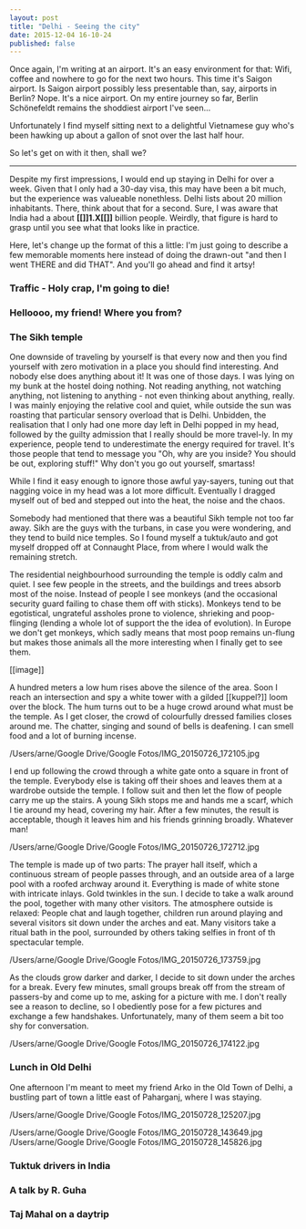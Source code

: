 ```yaml
---
layout: post
title: "Delhi - Seeing the city"
date: 2015-12-04 16-10-24
published: false
---
```






Once again, I'm writing at an airport. It's an easy environment for that: Wifi, coffee and nowhere to go for the next two hours. This time it's Saigon airport. Is Saigon airport possibly less presentable than, say, airports in Berlin? Nope. It's a nice airport. On my entire journey so far, Berlin Schönefeldt remains the shoddiest airport I've seen...

Unfortunately I find myself sitting next to a delightful Vietnamese guy who's been hawking up about a gallon of snot over the last half hour. 

So let's get on with it then, shall we?

----

Despite my first impressions, I would end up staying in Delhi for over a week. Given that I only had a 30-day visa, this may have been a bit much, but the experience was valueable nonethless. Delhi lists about 20 million inhabitants. There, think about that for a second. Sure, I was aware that India had a about **[[]]1.X[[]]** billion people. Weirdly, that figure is hard to grasp until you see what that looks like in practice.



Here, let's change up the format of this a little: I'm just going to describe a few memorable moments here instead of doing the drawn-out "and then I went THERE and did THAT". And you'll go ahead and find it artsy!


### Traffic - Holy crap, I'm going to die!






### Helloooo, my friend! Where you from?

### The Sikh temple

One downside of traveling by yourself is that every now and then you find yourself with zero motivation in a place you should find interesting. And nobody else does anything about it! It was one of those days. I was lying on my bunk at the hostel doing nothing. Not reading anything, not watching anything, not listening to anything - not even thinking about anything, really. I was mainly enjoying the relative cool and quiet, while outside the sun was roasting that particular sensory overload that is Delhi. Unbidden, the realisation that I only had one more day left in Delhi popped in my head, followed by the guilty admission that I really should be more travel-ly. In my experience, people tend to underestimate the energy required for travel. It's those people that tend to message you "Oh, why are you inside? You should be out, exploring stuff!" Why don't you go out yourself, smartass!

While I find it easy enough to ignore those awful yay-sayers, tuning out that nagging voice in my head was a lot more difficult. Eventually I dragged myself out of bed and stepped out into the heat, the noise and the chaos. 

Somebody had mentioned that there was a beautiful Sikh temple not too far away. Sikh are the guys with the turbans, in case you were wondering, and they tend to build nice temples. So I found myself a tuktuk/auto and got myself dropped off at Connaught Place, from where I would walk the remaining stretch. 

The residential neighbourhood surrounding the temple is oddly calm and quiet. I see few people in the streets, and the buildings and trees absorb most of the noise. Instead of people I see monkeys (and the occasional security guard failing to chase them off with sticks). Monkeys tend to be egotistical, ungrateful assholes prone to violence, shrieking and poop-flinging (lending a whole lot of support the the idea of evolution). In Europe we don't get monkeys, which sadly means that most poop remains un-flung but makes those animals all the more interesting when I finally get to see them.

[[image]]

A hundred meters a low hum rises above the silence of the area. Soon I reach an intersection and spy a white tower with a gilded [[kuppel?]] loom over the block. The hum turns out to be a huge crowd around what must be the temple. As I get closer, the crowd of colourfully dressed families closes around me. The chatter, singing and sound of bells is deafening. I can smell food and a lot of burning incense. 

/Users/arne/Google Drive/Google Fotos/IMG_20150726_172105.jpg

I end up following the crowd through a white gate onto a square in front of the temple. Everybody else is taking off their shoes and leaves them at a wardrobe outside the temple. I follow suit and then let the flow of people carry me up the stairs. A young Sikh stops me and hands me a scarf, which I tie around my head, covering my hair. After a few minutes, the result is acceptable, though it leaves him and his friends grinning broadly. Whatever man!

/Users/arne/Google Drive/Google Fotos/IMG_20150726_172712.jpg

The temple is made up of two parts: The prayer hall itself, which a continuous stream of people passes through, and an outside area of a large pool with a roofed archway around it. Everything is made of white stone with intricate inlays. Gold twinkles in the sun. I decide to take a walk around the pool, together with many other visitors. The atmosphere outside is relaxed: People chat and laugh together, children run around playing and several visitors sit down under the arches and eat. Many visitors take a ritual bath in the pool, surrounded by others taking selfies in front of th spectacular temple.

/Users/arne/Google Drive/Google Fotos/IMG_20150726_173759.jpg

As the clouds grow darker and darker, I decide to sit down under the arches for a break. Every few minutes, small groups break off from the stream of passers-by and come up to me, asking for a picture with me. I don't really see a reason to decline, so I obediently pose for a few pictures and exchange a few handshakes. Unfortunately, many of them seem a bit too shy for conversation. 

/Users/arne/Google Drive/Google Fotos/IMG_20150726_174122.jpg












### Lunch in Old Delhi
One afternoon I'm meant to meet my friend Arko in the Old Town of Delhi, a bustling part of town a little east of Paharganj, where I was staying. 


/Users/arne/Google Drive/Google Fotos/IMG_20150728_125207.jpg


/Users/arne/Google Drive/Google Fotos/IMG_20150728_143649.jpg
/Users/arne/Google Drive/Google Fotos/IMG_20150728_145826.jpg



### Tuktuk drivers in India



### A talk by R. Guha





### Taj Mahal on a daytrip





